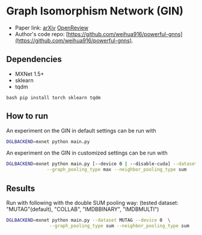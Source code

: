 Graph Isomorphism Network (GIN)
============

- Paper link: [arXiv](https://arxiv.org/abs/1810.00826) [OpenReview](https://openreview.net/forum?id=ryGs6iA5Km) 
- Author's code repo: [https://github.com/weihua916/powerful-gnns](https://github.com/weihua916/powerful-gnns).

Dependencies
------------
- MXNet 1.5+
- sklearn
- tqdm

``bash
pip install torch sklearn tqdm
``

How to run
----------

An experiment on the GIN in default settings can be run with

```bash
DGLBACKEND=mxnet python main.py
```

An experiment on the GIN in customized settings can be run with
```bash
DGLBACKEND=mxnet python main.py [--device 0 | --disable-cuda] --dataset COLLAB \
               --graph_pooling_type max --neighbor_pooling_type sum
```

Results
-------

Run with following with the double SUM pooling way:
(tested dataset: "MUTAG"(default), "COLLAB", "IMDBBINARY", "IMDBMULTI")
```bash
DGLBACKEND=mxnet python main.py --dataset MUTAG --device 0  \
                --graph_pooling_type sum --neighbor_pooling_type sum
```

